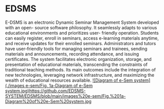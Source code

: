 # EDSMS
E-DSMS is an electronic Dynamic Seminar Management System developed with an open-
source software philosophy. It seamlessly adapts to various educational environments and prioritizes user-
friendly operation. Students can easily register, enroll in seminars, access e-learning materials anytime, and
receive updates for their enrolled seminars. Administrators and tutors have user-friendly tools for managing
seminars and trainees, sending materials and announcements, recording attendance, and issuing certificates.
The system facilitates electronic organization, storage, and presentation of educational materials, transcending
the constraints of traditional teaching methods. Its main outcomes include the integration of new technologies,
leveraging network infrastructure, and maximizing the wealth of educational resources available.
[![Diagram of e-Sem system](./images e-sem/Fig. 1a-Diagram of e-Sem system.jpg)](https://github.com/EDSMS-SYSTEM/EDSMS/blob/main/images%20e-sem/Fig.%201a-Diagram%20of%20e-Sem%20system.jpg)https://github.com/EDSMS-SYSTEM/EDSMS/blob/main/images%20e-sem/Fig.%201a-Diagram%20of%20e-Sem%20system.jpg

